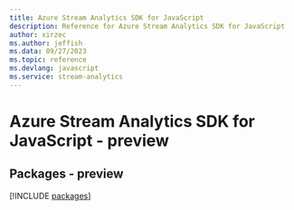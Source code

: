 ```yaml
---
title: Azure Stream Analytics SDK for JavaScript
description: Reference for Azure Stream Analytics SDK for JavaScript
author: xirzec
ms.author: jeffish
ms.data: 09/27/2023
ms.topic: reference
ms.devlang: javascript
ms.service: stream-analytics
---
```

# Azure Stream Analytics SDK for JavaScript - preview
## Packages - preview
[!INCLUDE [packages](stream-analytics-index.md)]